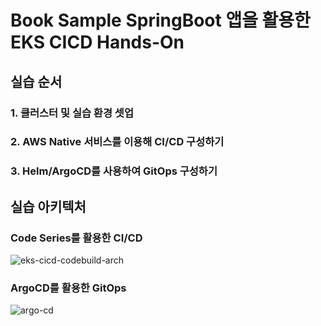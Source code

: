 # Book Sample SpringBoot 앱을 활용한 EKS CICD Hands-On

## 실습 순서
### 1. 클러스터 및 실습 환경 셋업

### 2. AWS Native 서비스를 이용해 CI/CD 구성하기

### 3. Helm/ArgoCD를 사용하여 GitOps 구성하기




## 실습 아키텍처

### Code Series를 활용한 CI/CD
![eks-cicd-codebuild-arch](https://user-images.githubusercontent.com/47220755/153075744-08a278fa-8c38-4864-af7b-191cfc1f2f7b.jpg)



### ArgoCD를 활용한 GitOps
![argo-cd](https://user-images.githubusercontent.com/47220755/153104957-9123d6a0-c6a6-4500-b1b6-537bf1308e40.jpg)
